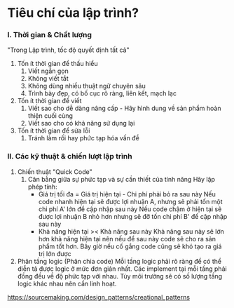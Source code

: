 


# Tiêu chí của lập trình?

### I. Thời gian & Chất lượng
"Trong Lập trình, tốc độ quyết định tất cả"

1. Tốn ít thời gian để thấu hiểu
   1. Viết ngắn gọn
   2. Không viết tắt
   3. Không dùng nhiều thuật ngữ chuyên sâu
   4. Trình bày đẹp, có bố cục rõ ràng, liên kết, mạch lạc
2. Tốn ít thời gian để viết
   1. Viết sao cho dễ dàng nâng cấp - Hãy hình dung về sản phẩm hoàn thiện cuối cùng
   2. Viết sao cho có khả năng sử dụng lại
3. Tốn ít thời gian để sửa lỗi
   1. Tránh làm rối hay phức tạp hóa vấn đề

### II. Các kỹ thuật & chiến lượt lập trình

1. Chiến thuật "Quick Code"
   1. Cân bằng giữa sự phức tạp và sự cần thiết của tính năng
      Hãy lập phép tính:
      + Giá trị tối đa = Giá trị hiện tại - Chi phí phải bỏ ra sau này
        Nếu code nhanh hiện tại sẽ được lợi nhuận A, nhưng sẽ phải tốn một chi phí A' lớn để cập nhập sau này
        Nếu code chậm ở hiện tại sẽ được lợi nhuận B nhỏ hơn nhưng sẽ đỡ tốn chi phí B' để cập nhập sau này
      + Khả năng hiện tại >< Khả năng sau này
        Khả năng sau này sẽ lớn hơn khả năng hiện tại nên nếu để sau này code sẽ cho ra sản phẩm tốt hơn.
        Bây giờ nếu cố gắng code cũng sẽ khó tạo ra giá trị lớn được
2. Phân tầng logic (Phân chia code)
   Mỗi tầng logic phải rõ ràng để có thể diễn tả được logic ở mức đơn giản nhất.
   Các implement tại mỗi tầng phải đồng đều về độ phức tạp với nhau.
   Tùy môi trường sẽ có số lượng tầng logic khác nhau nên cần linh hoạt.


https://sourcemaking.com/design_patterns/creational_patterns